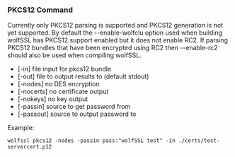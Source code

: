 ### PKCS12 Command
Currently only PKCS12 parsing is supported and PKCS12 generation is not yet supported. By default the --enable-wolfclu option used when building wolfSSL has PKCS12 support enabled but it does not enable RC2. If parsing PKCS12 bundles that have been encrypted using RC2 then --enable-rc2 should also be used when compiling wolfSSL.

- [-in] file input for pkcs12 bundle
- [-out] file to output results to (default stdout)
- [-nodes] no DES encryption
- [-nocerts] no certificate output
- [-nokeys] no key output
- [-passin] source to get password from
- [-passout] source to output password to

Example:

```
wolfssl pkcs12 -nodes -passin pass:"wolfSSL test" -in ./certs/test-servercert.p12
```
